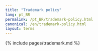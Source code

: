 ```yaml
---
title: "Trademark policy"
lang: pt_BR
permalink: /pt_BR/trademark-policy.html
canonical: /en/trademark-policy.html
layout: terms
---
```


{% include pages/trademark.md %}

